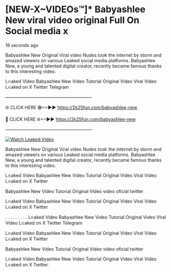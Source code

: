 # [NEW-X~VIDEOs™]* Babyashlee New viral video original Full On Social media x

18 seconds ago

Babyashlee New Original Viral video Nudes took the internet by storm and amazed viewers on various Leaked social media platforms. Babyashlee New, a young and talented digital creator, recently became famous thanks to this interesting video.

L𝚎aked Video Babyashlee New Video Tutorial Original Video Viral Video L𝚎aked on X Twitter Telegram

———————————————————-

🌐 CLICK HERE 🟢==►► https://2k25fun.com/babyashlee-new

🔴 CLICK HERE 🌐==►► https://2k25fun.com/babyashlee-new

———————————————————-

[![Watch Leaked Video](https://miro.medium.com/v2/resize:fit:828/format:webp/1*cilzJN44JGOrTw9NJCrNHA.gif "Watch Leaked Video")](https://2k25fun.com/babyashlee-new)

Babyashlee New Original Viral video Nudes took the internet by storm and amazed viewers on various Leaked social media platforms. Babyashlee New, a young and talented digital creator, recently became famous thanks to this interesting video.

L𝚎aked Video Babyashlee New Video Tutorial Original Video Viral Video L𝚎aked on X Twitter

Babyashlee New Video Tutorial Original Video video oficial twitter

L𝚎aked Video Babyashlee New Video Tutorial Original Video Viral Video L𝚎aked on X Twitter

. . . . . . . . . L𝚎aked Video Babyashlee New Video Tutorial Original Video Viral Video L𝚎aked on X Twitter Telegram

L𝚎aked Video Babyashlee New Video Tutorial Original Video Viral Video L𝚎aked on X Twitter

Babyashlee New Video Tutorial Original Video video oficial twitter

L𝚎aked Video Babyashlee New Video Tutorial Original Video Viral Video L𝚎aked on X Twitter.